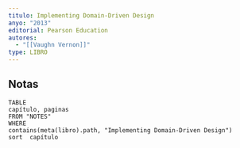 ```yaml
---
titulo: Implementing Domain-Driven Design
anyo: "2013"
editorial: Pearson Education
autores:
  - "[[Vaughn Vernon]]"
type: LIBRO
---
```


## Notas
```dataview
TABLE
capítulo, paginas
FROM "NOTES" 
WHERE 
contains(meta(libro).path, "Implementing Domain-Driven Design")
sort  capítulo

```
